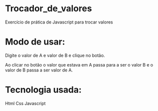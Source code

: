 # Trocador_de_valores
Exercício de prática de Javascript para trocar valores
# Modo de usar:
   Digite o valor de A e valor de B e clique no botão. 
  
   Ao clicar no botão o valor que estava em A passa para a ser o valor B e o valor de B passa a ser valor de A.
  
# Tecnologia usada:
  Html
  Css
  Javascript 
